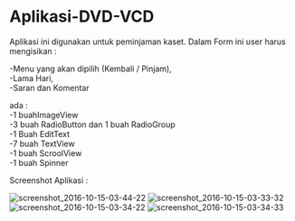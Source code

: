 # Aplikasi-DVD-VCD
Aplikasi ini digunakan untuk peminjaman kaset. Dalam Form ini user harus mengisikan :<br>

-Menu yang akan dipilih (Kembali / Pinjam),<br>
-Lama Hari,<br>
-Saran dan Komentar<br>

ada :<br>
-1 buahImageView<br>
-3 buah RadioButton dan 1 buah RadioGroup<br>
-1 Buah EditText<br>
-7 buah TextView<br>
-1 buah ScroolView<br>
-1 buah Spinner<br>

Screenshot Aplikasi :<br>

![screenshot_2016-10-15-03-44-22](https://cloud.githubusercontent.com/assets/22088935/19411461/672f0d78-932c-11e6-996a-c7e8b10cab44.png)
![screenshot_2016-10-15-03-33-32](https://cloud.githubusercontent.com/assets/22088935/19411462/6732cb8e-932c-11e6-8c47-8c0f38ec8364.png)
![screenshot_2016-10-15-03-34-22](https://cloud.githubusercontent.com/assets/22088935/19411459/6726ab10-932c-11e6-983b-91b818732ff9.png)
![screenshot_2016-10-15-03-34-33](https://cloud.githubusercontent.com/assets/22088935/19411460/672bb1d2-932c-11e6-9d2f-3a84f8fa694d.png)
